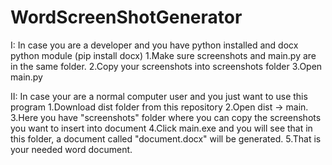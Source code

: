 # WordScreenShotGenerator

I: In case you are a developer and you have python installed and docx python module (pip install docx)
1.Make sure screenshots and main.py are in the same folder.
2.Copy your screenshots into screenshots folder 
3.Open main.py

II: In case your are a normal computer user and you just want to use this program 
1.Download dist folder from this repository 
2.Open dist -> main.
3.Here you have "screenshots" folder where you can copy the screenshots you want to insert into document 
4.Click main.exe and you will see that in this folder, a document called "document.docx" will be generated. 
5.That is your needed word document. 

